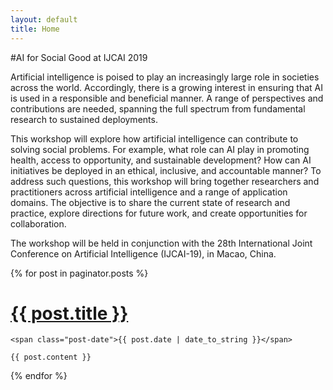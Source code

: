 ```yaml
---
layout: default
title: Home
---
```

#AI for Social Good at IJCAI 2019

Artificial intelligence is poised to play an increasingly large role in societies across the world. Accordingly, there is a growing interest in ensuring that AI is used in a responsible and beneficial manner. A range of perspectives and contributions are needed, spanning the full spectrum from fundamental research to sustained deployments.

This workshop will explore how artificial intelligence can contribute to solving social problems. For example, what role can AI play in promoting health, access to opportunity, and sustainable development? How can AI initiatives be deployed in an ethical, inclusive, and accountable manner? To address such questions, this workshop will bring together researchers and practitioners across artificial intelligence and a range of application domains. The objective is to share the current state of research and practice, explore directions for future work, and create opportunities for collaboration. 

The workshop will be held in conjunction with the 28th International Joint Conference on Artificial Intelligence (IJCAI-19), in Macao, China.


<div class="posts">
  {% for post in paginator.posts %}
  <div class="post">
    <h1 class="post-title">
      <a href="{{ post.url }}">
        {{ post.title }}
      </a>
    </h1>

    <span class="post-date">{{ post.date | date_to_string }}</span>

    {{ post.content }}
  </div>
  {% endfor %}
</div>



